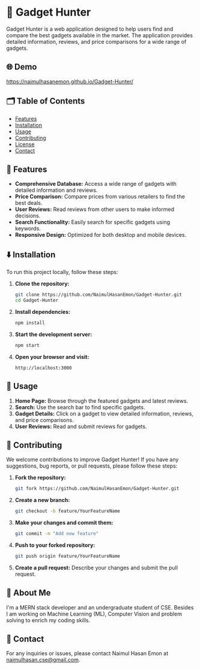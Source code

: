 # 🤳 Gadget Hunter

Gadget Hunter is a web application designed to help users find and compare the best gadgets available in the market. The application provides detailed information, reviews, and price comparisons for a wide range of gadgets.


## 🌐 Demo

https://naimulhasanemon.github.io/Gadget-Hunter/

## 🗂️ Table of Contents

- [Features](#features)
- [Installation](#installation)
- [Usage](#usage)
- [Contributing](#contributing)
- [License](#license)
- [Contact](#contact)

## 👀 Features

- **Comprehensive Database:** Access a wide range of gadgets with detailed information and reviews.
- **Price Comparison:** Compare prices from various retailers to find the best deals.
- **User Reviews:** Read reviews from other users to make informed decisions.
- **Search Functionality:** Easily search for specific gadgets using keywords.
- **Responsive Design:** Optimized for both desktop and mobile devices.

## ⬇️ Installation

To run this project locally, follow these steps:

1. **Clone the repository:**
   ```bash
   git clone https://github.com/NaimulHasanEmon/Gadget-Hunter.git
   cd Gadget-Hunter
   ```

2. **Install dependencies:**
   ```bash
   npm install
   ```

3. **Start the development server:**
   ```bash
   npm start
   ```

4. **Open your browser and visit:**
   ```
   http://localhost:3000
   ```

## 🧐 Usage

1. **Home Page:** Browse through the featured gadgets and latest reviews.
2. **Search:** Use the search bar to find specific gadgets.
3. **Gadget Details:** Click on a gadget to view detailed information, reviews, and price comparisons.
4. **User Reviews:** Read and submit reviews for gadgets.

## 🙌 Contributing

We welcome contributions to improve Gadget Hunter! If you have any suggestions, bug reports, or pull requests, please follow these steps:

1. **Fork the repository:**
   ```bash
   git fork https://github.com/NaimulHasanEmon/Gadget-Hunter.git
   ```

2. **Create a new branch:**
   ```bash
   git checkout -b feature/YourFeatureName
   ```

3. **Make your changes and commit them:**
   ```bash
   git commit -m "Add new feature"
   ```

4. **Push to your forked repository:**
   ```bash
   git push origin feature/YourFeatureName
   ```

5. **Create a pull request:** Describe your changes and submit the pull request.

## 🚀 About Me
I'm a MERN stack developer and an undergraduate student of CSE. Besides I am working on Machine Learning (ML), Computer Vision and problem solving to enrich my coding skills.

## 🔗 Contact

For any inquiries or issues, please contact Naimul Hasan Emon at [naimulhasan.cse@gmail.com](mailto:naimulhasan.cse@gmail.com).
